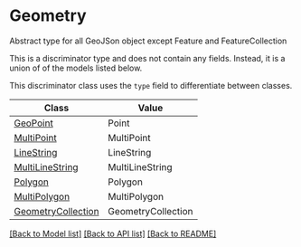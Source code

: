 # Geometry

Abstract type for all GeoJSon object except Feature and FeatureCollection

This is a discriminator type and does not contain any fields. Instead, it is a union
of of the models listed below.

This discriminator class uses the `type` field to differentiate between classes.

| Class | Value
| ------------ | -------------
[GeoPoint](GeoPoint.md) | Point
[MultiPoint](MultiPoint.md) | MultiPoint
[LineString](LineString.md) | LineString
[MultiLineString](MultiLineString.md) | MultiLineString
[Polygon](Polygon.md) | Polygon
[MultiPolygon](MultiPolygon.md) | MultiPolygon
[GeometryCollection](GeometryCollection.md) | GeometryCollection


[[Back to Model list]](../../../README.md#models-v1-link) [[Back to API list]](../../README.md#documentation-for-api-endpoints) [[Back to README]](../../README.md)
